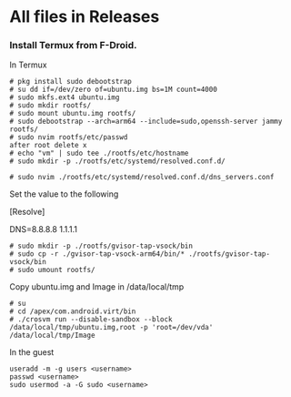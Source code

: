 # All files in Releases

### Install Termux from F-Droid.

In Termux
```
# pkg install sudo debootstrap
# su dd if=/dev/zero of=ubuntu.img bs=1M count=4000
# sudo mkfs.ext4 ubuntu.img
# sudo mkdir rootfs/
# sudo mount ubuntu.img rootfs/
# sudo debootstrap --arch=arm64 --include=sudo,openssh-server jammy rootfs/
# sudo nvim rootfs/etc/passwd
after root delete x
# echo "vm" | sudo tee ./rootfs/etc/hostname
# sudo mkdir -p ./rootfs/etc/systemd/resolved.conf.d/
```

```
# sudo nvim ./rootfs/etc/systemd/resolved.conf.d/dns_servers.conf
```

Set the value to the following

[Resolve]

DNS=8.8.8.8 1.1.1.1

```
# sudo mkdir -p ./rootfs/gvisor-tap-vsock/bin
# sudo cp -r ./gvisor-tap-vsock-arm64/bin/* ./rootfs/gvisor-tap-vsock/bin
# sudo umount rootfs/
```

Copy ubuntu.img and Image in /data/local/tmp

```
# su
# cd /apex/com.android.virt/bin
# ./crosvm run --disable-sandbox --block /data/local/tmp/ubuntu.img,root -p 'root=/dev/vda' /data/local/tmp/Image
```
In the guest
```
useradd -m -g users <username>
passwd <username>
sudo usermod -a -G sudo <username>

```
